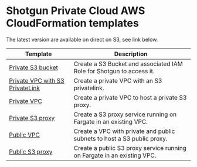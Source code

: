 # Shotgun Private Cloud AWS CloudFormation templates

The latest version are available on direct on S3, see link below.

| Template      | Description |
| ------------- | ------------- |
| [Private S3 bucket](https://sg-shotgunsoftware.s3-us-west-2.amazonaws.com/tier1/cloudformation_templates/sg-private-s3-bucket.yml) | Create a S3 Bucket and associated IAM Role for Shotgun to access it. |
| [Private VPC with S3 PrivateLink](https://sg-shotgunsoftware.s3-us-west-2.amazonaws.com/tier1/cloudformation_templates/sg-private-vpc-s3-private-link.yml) | Create a private VPC with an S3 privatelink. | 
| [Private VPC](https://sg-shotgunsoftware.s3-us-west-2.amazonaws.com/tier1/cloudformation_templates/sg-private-vpc.yml) | Create a private VPC to host a private S3 proxy. | 
| [Private S3 proxy](https://sg-shotgunsoftware.s3-us-west-2.amazonaws.com/tier1/cloudformation_templates/sg-s3-proxy.yml) | Create a S3 proxy service running on Fargate in an existing VPC. | 
| [Public VPC](https://sg-shotgunsoftware.s3-us-west-2.amazonaws.com/tier1/cloudformation_templates/sg-public-vpc.yml) | Create a VPC with private and public subnets to host a S3 public proxy. | 
| [Public S3 proxy](https://sg-shotgunsoftware.s3-us-west-2.amazonaws.com/tier1/cloudformation_templates/sg-s3-proxy-public.yml) | Create a public S3 proxy service running on Fargate in an existing VPC. |